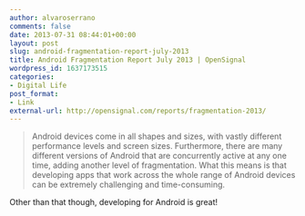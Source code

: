 ```yaml
---
author: alvaroserrano
comments: false
date: 2013-07-31 08:44:01+00:00
layout: post
slug: android-fragmentation-report-july-2013
title: Android Fragmentation Report July 2013 | OpenSignal
wordpress_id: 1637173515
categories:
- Digital Life
post_format:
- Link
external-url: http://opensignal.com/reports/fragmentation-2013/
---
```



<blockquote>Android devices come in all shapes and sizes, with vastly different performance levels and screen sizes. Furthermore, there are many different versions of Android that are concurrently active at any one time, adding another level of fragmentation. What this means is that developing apps that work across the whole range of Android devices can be extremely challenging and time-consuming.</blockquote>



Other than that though, developing for Android is great!
